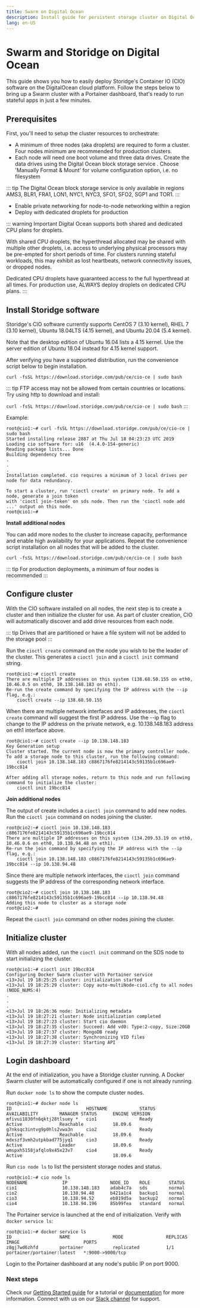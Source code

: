 ```yaml
---
title: Swarm on Digital Ocean
description: Install guide for persistent storage cluster on Digital Ocean
lang: en-US
---
```


# Swarm and Storidge on Digital Ocean

This guide shows you how to easily deploy Storidge's Container IO (CIO) software on the DigitalOcean cloud platform. Follow the steps below to bring up a Swarm cluster with a Portainer dashboard, that's ready to run stateful apps in just a few minutes.

## Prerequisites

First, you'll need to setup the cluster resources to orchestrate:
- A minimum of three nodes (aka droplets) are required to form a cluster. Four nodes minimum are recommended for production clusters.
- Each node will need one boot volume and three data drives. Create the data drives using the Digital Ocean block storage service . Choose 'Manually Format & Mount' for volume configuration option, i.e. no filesystem

::: tip
The Digital Ocean block storage service is only available in regions AMS3, BLR1, FRA1, LON1, NYC1, NYC3, SFO1, SFO2, SGP1 and TOR1.
:::

- Enable private networking for node-to-node networking within a region
- Deploy with dedicated droplets for production

::: warning Important
Digital Ocean supports both shared and dedicated CPU plans for droplets. 

With shared CPU droplets, the hyperthread allocated may be shared with multiple other droplets, i.e. access to underlying physical processors may be pre-empted for short periods of time. For clusters running stateful workloads, this may exhibit as lost heartbeats, network connectivity issues, or dropped nodes. 

Dedicated CPU droplets have guaranteed access to the full hyperthread at all times. For production use, ALWAYS deploy droplets on dedicated CPU plans. 
:::

## Install Storidge software

Storidge's CIO software currently supports CentOS 7 (3.10 kernel), RHEL 7 (3.10 kernel), Ubuntu 18.04LTS (4.15 kernel), and Ubuntu 20.04 (5.4 kernel).

Note that the desktop edition of Ubuntu 16.04 lists a 4.15 kernel. Use the server edition of Ubuntu 18.04 instead for 4.15 kernel support.  

After verifying you have a supported distribution, run the convenience script below to begin installation.

`curl -fsSL https://download.storidge.com/pub/ce/cio-ce | sudo bash`

::: tip
FTP access may not be allowed from certain countries or locations. Try using http to download and install:

`curl -fsSL https://download.storidge.com/pub/ce/cio-ce | sudo bash`
:::

Example:
```
root@cio1:~# curl -fsSL https://download.storidge.com/pub/ce/cio-ce | sudo bash
Started installing release 2887 at Thu Jul 18 04:23:23 UTC 2019
Loading cio software for: u16  (4.4.0-154-generic)
Reading package lists... Done
Building dependency tree
.
.
.
Installation completed. cio requires a minimum of 3 local drives per node for data redundancy.

To start a cluster, run 'cioctl create' on primary node. To add a node, generate a join token
with 'cioctl join-token' on sds node. Then run the 'cioctl node add ...' output on this node.
root@cio1:~#
```

**Install additional nodes**

You can add more nodes to the cluster to increase capacity, performance and enable high availability for your applications. Repeat the convenience script installation on all nodes that will be added to the cluster.

`curl -fsSL https://download.storidge.com/pub/ce/cio-ce | sudo bash`

::: tip
For production deployments, a minimum of four nodes is recommended
:::

## Configure cluster

With the CIO software installed on all nodes, the next step is to create a cluster and then initialize the cluster for use. As part of cluster creation, CIO will automatically discover and add drive resources from each node.

::: tip
Drives that are partitioned or have a file system will not be added to the storage pool
:::

Run the `cioctl create` command on the node you wish to be the leader of the cluster. This generates a `cioctl join` and a `cioctl init` command string.

```
root@cio1:~# cioctl create
There are multiple IP addresses on this system (138.68.50.155 on eth0, 10.46.0.5 on eth0, 10.138.148.183 on eth1).
Re-run the create command by specifying the IP address with the --ip flag, e.g.:
    cioctl create --ip 138.68.50.155
```

When there are multiple network interfaces and IP addresses, the `cioctl create` command will suggest the first IP address. Use the --ip flag to change to the IP address on the private network, e.g. 10.138.148.183 address on eth1 interface above.

```
root@cio1:~# cioctl create --ip 10.138.148.183
Key Generation setup
Cluster started. The current node is now the primary controller node. To add a storage node to this cluster, run the following command:
    cioctl join 10.138.148.183 c8867176fe8214143c59135b1c696ae9-19bcc814

After adding all storage nodes, return to this node and run following command to initialize the cluster:
    cioctl init 19bcc814
```

**Join additional nodes**

The output of create includes a `cioctl join` command to add new nodes. Run the `cioctl join` command on nodes joining the cluster.

```
root@cio2:~# cioctl join 10.138.148.183 c8867176fe8214143c59135b1c696ae9-19bcc814
There are multiple IP addresses on this system (134.209.53.19 on eth0, 10.46.0.6 on eth0, 10.138.94.48 on eth1).
Re-run the join command by specifying the IP address with the --ip flag, e.g.:
    cioctl join 10.138.148.183 c8867176fe8214143c59135b1c696ae9-19bcc814 --ip 10.138.94.48
```

Since there are multiple network interfaces, the `cioctl join` command suggests the IP address of the corresponding network interface.

```
root@cio2:~# cioctl join 10.138.148.183 c8867176fe8214143c59135b1c696ae9-19bcc814 --ip 10.138.94.48
Adding this node to cluster as a storage node
root@cio2:~#
```

Repeat the `cioctl join` command on other nodes joining the cluster.


## Initialize cluster

With all nodes added, run the `cioctl init` command on the SDS node to start initializing the cluster.
```
root@cio1:~# cioctl init 19bcc814
Configuring Docker Swarm cluster with Portainer service
<13>Jul 19 18:25:25 cluster: initialization started
<13>Jul 19 18:25:29 cluster: Copy auto-multiNode-cio1.cfg to all nodes (NODE_NUMS:4)
.
.
.
<13>Jul 19 18:26:36 node: Initializing metadata
<13>Jul 19 18:27:21 cluster: Node initialization completed
<13>Jul 19 18:27:23 cluster: Start cio daemon
<13>Jul 19 18:27:35 cluster: Succeed: Add vd0: Type:2-copy, Size:20GB
<13>Jul 19 18:27:37 cluster: MongoDB ready
<13>Jul 19 18:27:38 cluster: Synchronizing VID files
<13>Jul 19 18:27:39 cluster: Starting API
```

## Login dashboard

At the end of initialization, you have a Storidge cluster running. A Docker Swarm cluster will be automatically configured if one is not already running.

Run `docker node ls` to show the compute cluster nodes.

```
root@cio1:~# docker node ls
ID                            HOSTNAME            STATUS              AVAILABILITY        MANAGER STATUS      ENGINE VERSION
mfivui1830fn6qktj28tlsuey *   cio1                Ready               Active              Reachable           18.09.6
g7nksqc3intvg9p0hls2vwa3n     cio2                Ready               Active              Reachable           18.09.6
mdxszf3vmh2utpkbad775jyq1     cio3                Ready               Active              Leader              18.09.6
wmspxh5158jafqlo9x45x23v7     cio4                Ready               Active                                  18.09.6
```

Run `cio node ls` to list the persistent storage nodes and status.

```
root@cio1:~# cio node ls
NODENAME             IP                NODE_ID    ROLE       STATUS
cio1                 10.138.148.183    adab4c7a   sds        normal
cio2                 10.138.94.48      b421a1c4   backup1    normal
cio3                 10.138.94.52      eb819d5a   backup2    normal
cio4                 10.138.94.196     85b99fea   standard   normal
```

The Portainer service is launched at the end of initialization. Verify with `docker service ls`:

```
root@cio1:~# docker service ls
ID                  NAME                MODE                REPLICAS            IMAGE                        PORTS
z8gj7wd6zhfd        portainer           replicated          1/1                 portainer/portainer:latest   *:9000->9000/tcp
```

Login to the Portainer dashboard at any node's public IP on port 9000.

<h3>Next steps</h3>

Check our [Getting Started guide](https://guide.storidge.com/) for a tutorial or [documentation](https://docs.storidge.com/) for more information. Connect with us on our [Slack channel](http://storidge.com/join-cio-slack/) for support.
